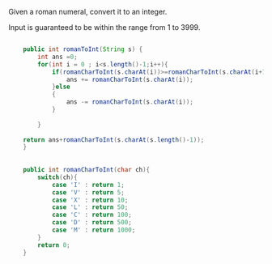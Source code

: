 Given a roman numeral, convert it to an integer.

Input is guaranteed to be within the range from 1 to 3999.

```java

    public int romanToInt(String s) {
        int ans =0;
        for(int i = 0 ; i<s.length()-1;i++){
        	if(romanCharToInt(s.charAt(i))>=romanCharToInt(s.charAt(i+1))){
        		ans += romanCharToInt(s.charAt(i));
        	}else
        	{
        		ans -= romanCharToInt(s.charAt(i));
        	}
        		
        }
		
	return ans+romanCharToInt(s.charAt(s.length()-1));
    }
    
    
	public int romanCharToInt(char ch){
		switch(ch){
			case 'I' : return 1;
			case 'V' : return 5;
			case 'X' : return 10;
			case 'L' : return 50;
			case 'C' : return 100;
			case 'D' : return 500;
			case 'M' : return 1000;			
		}
		return 0;
	}
```
